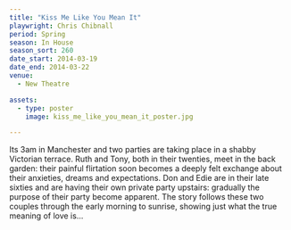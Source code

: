 ```yaml
---
title: "Kiss Me Like You Mean It"
playwright: Chris Chibnall
period: Spring
season: In House
season_sort: 260
date_start: 2014-03-19
date_end: 2014-03-22
venue:
  - New Theatre

assets:
  - type: poster
    image: kiss_me_like_you_mean_it_poster.jpg

---
```


Its 3am in Manchester and two parties are taking place in a shabby Victorian terrace. Ruth and Tony, both in their twenties, meet in the back garden: their painful flirtation soon becomes a deeply felt exchange about their anxieties, dreams and expectations. Don and Edie are in their late sixties and are having their own private party upstairs: gradually the purpose of their party become apparent. The story follows these two couples through the early morning to sunrise, showing just what the true meaning of love is...